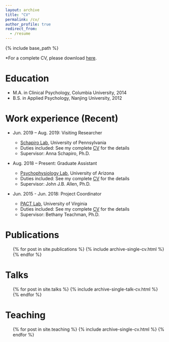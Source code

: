 ```yaml
---
layout: archive
title: "CV"
permalink: /cv/
author_profile: true
redirect_from:
  - /resume
---
```



{% include base_path %}

*For a complete CV, please download [here](http://diheng.github.io/files/Diheng_Zhang[CV].pdf).

Education
======
* M.A. in Clinical Psychology, Columbia University, 2014
* B.S. in Applied Psychology, Nanjing University, 2012

Work experience (Recent)
======
* Jun. 2019 – Aug. 2019: Visiting Researcher 
  * [Schapiro Lab](https://www.schapirolab.org/), University of Pennsylvania 
  * Duties included: See my complete [CV](http://diheng.github.io/files/Diheng_Zhang[CV].pdf) for the details
  * Supervisor: Anna Schapiro, Ph.D.

* Aug. 2018 – Present: Graduate Assistant
  * [Psychophysiology Lab](https://jallen.faculty.arizona.edu/psychophysiology_laboratory), University of Arizona 
  * Duties included: See my complete [CV](http://diheng.github.io/files/Diheng_Zhang[CV].pdf) for the details
  * Supervisor: John J.B. Allen, Ph.D.

* Jun. 2015 - Jun. 2018: Project Coordinator
  * [PACT Lab](https://www.projectimplicit.net/bethany/), University of Virginia
  * Duties included: See my complete [CV](http://diheng.github.io/files/Diheng_Zhang[CV].pdf) for the details
  * Supervisor: Bethany Teachman, Ph.D.
  
Publications
======
  <ul>{% for post in site.publications %}
    {% include archive-single-cv.html %}
  {% endfor %}</ul>
  
Talks
======
  <ul>{% for post in site.talks %}
    {% include archive-single-talk-cv.html %}
  {% endfor %}</ul>
  
Teaching
======
  <ul>{% for post in site.teaching %}
    {% include archive-single-cv.html %}
  {% endfor %}</ul>
  

